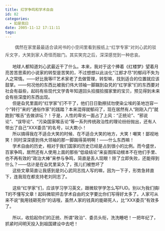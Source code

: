 ```yaml
---
title: 红学争鸣和学术自由
id: 82
categories:
  - 如是我曰
date: 2005-11-12 17:11:11
tags:
---
```


<span class="Apple-style-span" style="font-size:14px;color:#444444;line-height:25px;font-family:Verdana;">&nbsp;　　偶然在家里最最适合读闲书的小空间里看到报纸上&ldquo;红学专家&rdquo;对刘心武的驳斥文字，大笑到家人奇怪而敲门。其实笑完之后，深深感觉到一种悲哀。
<div style="word-break:break-all;word-wrap:break-word;">&nbsp;&nbsp;&nbsp;&nbsp;&nbsp; 地球人都知道刘心武最近干了什么。本来，我对于这个捧着《红楼梦》望着月亮苦苦思索的小说家的转型是苦笑的，不过想想以此淡化&ldquo;江郎才尽&rdquo;的郁闷不失为人之常情。&mdash;&mdash;好比我等IT艺术家老了去做管理，转型嘛，找到适合的位置就应该鼓掌。&mdash;&mdash;何况他的东西比被我们伟大领袖一脚踹到旮旯的&ldquo;红学家&rdquo;们的东西要对社会有益些，起码有些现代文学青年知道回头拾掇拾掇家里的宝贝，预见得到未来会有些深度的东西出现。</div>
<div style="word-break:break-all;word-wrap:break-word;">&nbsp;&nbsp;&nbsp;&nbsp;&nbsp; 但是旮旯里面的&ldquo;红学家&rdquo;们不干了，他们日日勤擦拭勿使染尘埃的圣地岂容一个&ldquo;转行&rdquo;来的&ldquo;通俗作家&rdquo;的践踏？本来混得就郁闷了，现在居然有人&ldquo;刚刚入门&rdquo;就跑到&ldquo;喉舌&rdquo;去做讲坛？！于是，人性的卑劣一面占了上风：&ldquo;正统论&rdquo;、&ldquo;邪说论&rdquo;、&ldquo;误导论&rdquo;、&ldquo;污染国家喉舌论&rdquo;等一系列传统政治性的理论纷纷抛出，还有人带出了自己&ldquo;XXX委员&rdquo;的名号，以大欺小！</div>
<div style="word-break:break-all;word-wrap:break-word;">&nbsp;&nbsp;&nbsp;&nbsp;&nbsp; 所以搞得我在不适合大笑的时候、在不适合大笑的地方，大笑！嘲笑！鄙视地笑！同时深深感到伟大领袖的那一脚踹得英明啊！&mdash;&mdash;什么东西嘛！</div>
<div style="word-break:break-all;word-wrap:break-word;">&nbsp;&nbsp;&nbsp;&nbsp;&nbsp; 学术自由的历史，相对于我们国家的历史已经是占到很小的比例。而今盛世，百家争鸣，居然还有人使用上面的那些&ldquo;低级结论&rdquo;来妄图挥动根本不在他们手里、也不再有效的&ldquo;政治大棒&rdquo;来参与争鸣，简直是丢人现眼！除了立即失败，还能得到什么？&mdash;&mdash;估计是在旮旯里呆久了，孩儿们被憋坏了</div>
<div style="word-break:break-all;word-wrap:break-word;">&nbsp;&nbsp;&nbsp;&nbsp;&nbsp; 这些文章简直让我感到是刘心武同志找人写的嘛，因为一下子，形势急转直下，连我现在都支持老刘同志了。</div>
<div style="word-break:break-all;word-wrap:break-word;">&nbsp;</div>
<div style="word-break:break-all;word-wrap:break-word;">&nbsp;&nbsp;&nbsp;&nbsp;&nbsp; 这些&ldquo;红学家&rdquo;们，应该学习学习英文，跟微软学学怎么写FUD。别以为我们搞IT的不懂写文章！起码微软抨击学术自由的文字要比你们写得好太多了。人家可从来不说&ldquo;我用钱砸死你&rdquo;的话哦，虽然人家的钱真的能砸死人，比&ldquo;XXX委员&rdquo;有效多了。</div>
<div style="word-break:break-all;word-wrap:break-word;">&nbsp;</div>
<div style="word-break:break-all;word-wrap:break-word;">&nbsp;&nbsp;&nbsp;&nbsp;&nbsp; 所以，收拾起你们的正统、所谓&ldquo;政治&rdquo;、委员头衔，洗洗睡吧！一把年纪了，抓紧时间明天投入到祖国建设中去吧！</div>
</span>